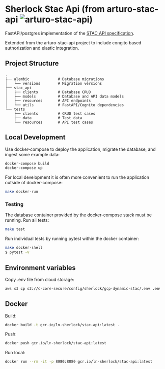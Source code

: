 # Sherlock Stac Api (from arturo-stac-api ![arturo-stac-api](https://github.com/arturo-ai/arturo-stac-api/workflows/arturo-stac-api/badge.svg))
FastAPI/postgres implementation of the [STAC API specification](https://github.com/radiantearth/stac-api-spec).

Extended from the arturo-stac-api project to include congito based authorization and elastic integration.

## Project Structure
```
.
├── alembic             # Database migrations
│   └── versions        # Migration versions
├── stac_api
│   ├── clients         # Database CRUD
│   ├── models          # Database and API data models
│   ├── resources       # API endpoints
│   └── utils           # FastAPI/Cognito dependencies
└── tests
    ├── clients         # CRUD test cases
    ├── data            # Test data
    └── resources       # API test cases
```

## Local Development
Use docker-compose to deploy the application, migrate the database, and ingest some example data:
```bash
docker-compose build
docker-compose up
```

For local development it is often more convenient to run the application outside of docker-compose:
```bash
make docker-run
```


### Testing
The database container provided by the docker-compose stack must be running.  Run all tests:
```bash
make test
```

Run individual tests by running pytest within the docker container:
```bash
make docker-shell
$ pytest -v
```

## Environment variables
Copy .env file from cloud storage:

``` bash
aws s3 cp s3://c-core-secure/config/sherlock/gcp-dynamic-stac/.env .env
```

## Docker
Build:

``` bash
docker build -t gcr.io/ln-sherlock/stac-api:latest .
```

Push:

``` bash
docker push gcr.io/ln-sherlock/stac-api:latest
```

Run local:

``` bash
docker run --rm -it -p 8080:8080 gcr.io/ln-sherlock/stac-api:latest
```
